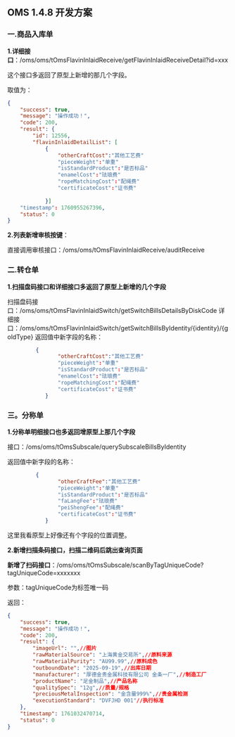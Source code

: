 ## OMS 1.4.8 开发方案

### 一.商品入库单

**1.详细接口**：/oms/oms/tOmsFlavinInlaidReceive/getFlavinInlaidReceiveDetail?id=xxx

这个接口多返回了原型上新增的那几个字段。

取值为：

```json
{
    "success": true,
    "message": "操作成功！",
    "code": 200,
    "result": {
        "id": 12556,
        "flavinInlaidDetailList": [
            {
                "otherCraftCost":"其他工艺费"
                "pieceWeight":"单重"
                "isStandardProduct":"是否标品"
                "enamelCost":"珐琅费"
                "ropeMatchingCost":"配绳费"
                "certificateCost":"证书费"
               
            }]
    "timestamp": 1760955267396,
    "status": 0
}
```

**2.列表新增审核按键**：

直接调用审核接口：/oms/oms/tOmsFlavinInlaidReceive/auditReceive

### 二.转仓单

**1.扫描盘码接口和详细接口多返回了原型上新增的几个字段**

扫描盘码接口：/oms/oms/tOmsFlavinInlaidSwitch/getSwitchBillsDetailsByDiskCode
详细接口：/oms/oms/tOmsFlavinInlaidSwitch/getSwitchBillsByIdentity/{identity}/{goldType}
返回值中新字段的名称：

```json
         {
                "otherCraftCost":"其他工艺费"
                "pieceWeight":"单重"
                "isStandardProduct":"是否标品"
                "enamelCost":"珐琅费"
                "ropeMatchingCost":"配绳费"
                "certificateCost":"证书费"
            }
```

### 三。分称单

**1.分称单明细接口也多返回增原型上那几个字段**

接口：/oms/oms/tOmsSubscale/querySubscaleBillsByIdentity

返回值中新字段的名称：

```json
         {
                "otherCraftFee":"其他工艺费"
                "pieceWeight":"单重"
                "isStandardProduct":"是否标品"
                "faLangFee":"珐琅费"
                "peiShengFee":"配绳费"
                "certificateCost":"证书费"
            }
```

这里我看原型上好像还有个字段的位置调整。

**2.新增扫描条码接口，扫描二维码后跳出查询页面**

**新增了扫码接口**：/oms/oms/tOmsSubscale/scanByTagUniqueCode?tagUniqueCode=xxxxxxx

参数：tagUniqueCode为标签唯一码

返回：

```json
{
    "success": true,
    "message": "操作成功！",
    "code": 200,
    "result": {
        "imageUrl": "",//图片
        "rawMaterialSource": "上海黄金交易所",//原料来源
        "rawMaterialPurity": "AU99.99",//原料成色
        "outboundDate": "2025-09-19",//出库日期
        "manufacturer": "厚德金贵金属科技有限公司 金条一厂",//制造工厂
        "productName": "足金制品",//产品名称
        "qualitySpec": "12g",//质量/规格
        "preciousMetalInspection": "金含量999%",//贵金属检测
        "executionStandard": "DVFJHD 001"//执行标准
    },
    "timestamp": 1761032470714,
    "status": 0
}
```

